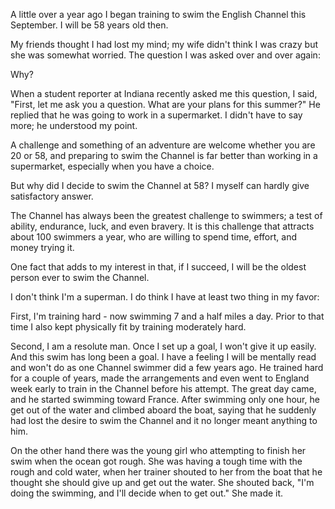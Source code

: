 A little over a year ago I began training to swim the English Channel this September. I will be 58 years old then.

My friends thought I had lost my mind; my wife didn't think I was crazy but she was somewhat worried. The question I was asked over and over again:

Why?

When a student reporter at Indiana recently asked me this question, I said, "First, let me ask you a question. What are your plans for this summer?" He replied that he was going to work in a supermarket. I didn't have to say more; he understood my point.

A challenge and something of an adventure are welcome whether you are 20 or 58, and preparing to swim the Channel is far better than working in a supermarket, especially when you have a choice.

But why did I decide to swim the Channel at 58? I myself can hardly give satisfactory answer.

The Channel has always been the greatest challenge to swimmers; a test of ability, endurance, luck, and even bravery. It is this challenge that attracts about 100 swimmers a year, who are willing to spend time, effort, and money trying it.

One fact that adds to my interest in that, if I succeed, I will be the oldest person ever to swim the Channel.

I don't think I'm a superman. I do think I have at least two thing in my favor:

First, I'm training hard - now swimming 7 and a half miles a day. Prior to that time I also kept physically fit by training moderately hard.

Second, I am a resolute man. Once I set up a goal, I won't give it up easily. And this swim has long been a goal. I have a feeling I will be mentally read and won't do as one Channel swimmer did a few years ago. He trained hard for a couple of years, made the arrangements and even went to England week early to train in the Channel before his attempt. The great day came, and he started swimming toward France. After swimming only one hour, he get out of the water and climbed aboard the boat, saying that he suddenly had lost the desire to swim the Channel and it no longer meant anything to him.

On the other hand there was the young girl who attempting to finish her swim when the ocean got rough. She was having a tough time with the rough and cold water, when her trainer shouted to her from the boat that he thought she should give up and get out the water. She shouted back, "I'm doing the swimming, and I'll decide when to get out." She made it.
